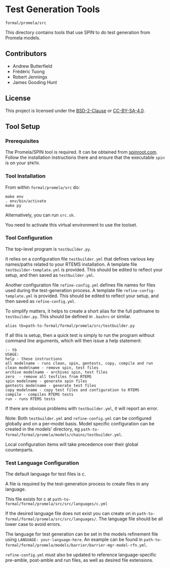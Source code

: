 # Test Generation Tools

`formal/promela/src`

This directory contains tools that use SPIN to do test generation from Promela models.

## Contributors

* Andrew Butterfield
* Frédéric Tuong
* Robert Jennings
* James Gooding Hunt

## License

This project is licensed under the
[BSD-2-Clause](https://spdx.org/licenses/BSD-2-Clause.html) or
[CC-BY-SA-4.0](https://spdx.org/licenses/CC-BY-SA-4.0.html).


## Tool Setup

### Prerequisites

The Promela/SPIN tool is required. It can be obtained from [spinroot.com](https://spinroot.com). Follow the installation instructions there and ensure that the executable `spin` is on your `$PATH`.

### Tool Installation

From within `formal/promela/src` do:

```
make env
. env/bin/activate
make py
```

Alternatively, you can run `src.sh`.

You need to activate this virtual environment to use the toolset.

### Tool Configuration

The top-level program is `testbuilder.py`. 

It relies on a configuration file `testbuilder.yml` that defines various key names/paths related to your RTEMS installation. A template file `testbuilder-template.yml` is provided. This should be edited to reflect your setup, and then saved as `testbuilder.yml`.

Another configuration file `refine-config.yml` defines file names for files used during the test-generation process. A template file `refine-config-template.yml` is provided. This should be edited to reflect your setup, and then saved as `refine-config.yml`.

To simplify matters, it helps to create a short alias for the full pathname to `testbuilder.py`. This should be defined in `.bashrc` or similar.

```
alias tb=path-to-formal/formal/promela/src/testbuilder.py
```

If all this is setup, then a quick test is simply to run the program without command line arguments, which will then issue a help statement:

```
:- tb
USAGE:
help - these instructions
all modelname - runs clean, spin, gentests, copy, compile and run
clean modelname - remove spin, test files
archive modelname - archives spin, test files
zero  - remove all tesfiles from RTEMS
spin modelname - generate spin files
gentests modelname - generate test files
copy modelname - copy test files and configuration to RTEMS
compile - compiles RTEMS tests
run - runs RTEMS tests
```

If there are obvious problems with `testbuilder.yml`, it will report an error.

Note: Both `testbuilder.yml` and `refine-config.yml` can be configured globally and on a per-model basis.
Model specific configuration can be created in the models' directory, eg `path-to-formal/formal/promela/models/chains/testbuilder.yml`.

Local configuration items will take precedence over their global counterparts.

### Test Language Configuration

The default language for test files is c.

A file is required by the test-generation process to create files in any language.

This file exists for c at `path-to-formal/formal/promela/src/src/languages/c.yml`

If the desired language file does not exist you can create on in `path-to-formal/formal/promela/src/src/languages/`.
The language file should be all lower case to avoid errors.

The language for test generation can be set in the models refinement file using `LANGUAGE: your-language-here`.
An example can be found in `path-to-formal/formal/promela/models/barrier/barrier-mgr-model-rfn.yml`.

`refine-config.yml` must also be updated to reference language-specific pre-amble, post-amble and run files, as well as desired file extensions.
